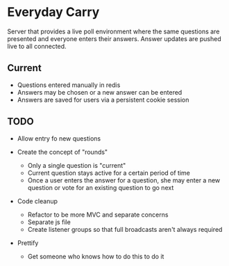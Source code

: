 Everyday Carry
==============

Server that provides a live poll environment where the same questions are presented and
everyone enters their answers.  Answer updates are pushed live to all connected.

Current
-------
- Questions entered manually in redis
- Answers may be chosen or a new answer can be entered
- Answers are saved for users via a persistent cookie session


TODO
----
- Allow entry fo new questions
- Create the concept of "rounds"
	- Only a single question is "current"
	- Current question stays active for a certain period of time
	- Once a user enters the answer for a question, she may enter a new question or vote for an existing question to go next

- Code cleanup
	- Refactor to be more MVC and separate concerns
	- Separate js file
	- Create listener groups so that full broadcasts aren't always required

- Prettify
	- Get someone who knows how to do this to do it
